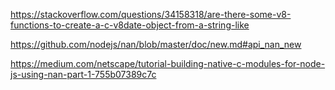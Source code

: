 https://stackoverflow.com/questions/34158318/are-there-some-v8-functions-to-create-a-c-v8date-object-from-a-string-like

https://github.com/nodejs/nan/blob/master/doc/new.md#api_nan_new

https://medium.com/netscape/tutorial-building-native-c-modules-for-node-js-using-nan-part-1-755b07389c7c